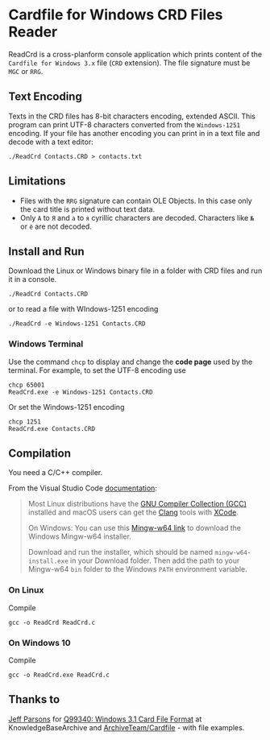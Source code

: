 # Cardfile for Windows CRD Files Reader

ReadCrd is a cross-planform console application which prints content of the `Cardfile for Windows 3.x` file (`CRD` extension). The file signature must be `MGC` or `RRG`.

## Text Encoding

Texts in the CRD files has 8-bit characters encoding, extended ASCII. This program can print UTF-8 characters converted from the `Windows-1251` encoding. If your file has another encoding you can print in in a text file and decode with a text editor:
```
./ReadCrd Contacts.CRD > contacts.txt
```

## Limitations

* Files with the `RRG` signature can contain OLE Objects. In this case only the card title is printed without text data.
* Only `А` to `Я` and `а` to `я` cyrillic characters are decoded. Characters like `№` or `ё` are not decoded. 

## Install and Run

Download the Linux or Windows binary file in a folder with CRD files and run it in a console.

```
./ReadCrd Contacts.CRD
```
or to read a file with WIndows-1251 encoding
```
./ReadCrd -e Windows-1251 Contacts.CRD
```

### Windows Terminal

Use the command `chcp` to display and change the **code page** used by the terminal. For example, to set the UTF-8 encoding use
```
chcp 65001
ReadCrd.exe -e Windows-1251 Contacts.CRD
```

Or set the Windows-1251 encoding
```
chcp 1251
ReadCrd.exe Contacts.CRD
```

## Compilation

You need a C/C++ compiler.

From the Visual Studio Code [documentation](https://code.visualstudio.com/docs/languages/cpp):

> Most Linux distributions have the [GNU Compiler Collection (GCC)](https://wikipedia.org/wiki/GNU_Compiler_Collection) installed and macOS users can get the [Clang](https://wikipedia.org/wiki/Clang) tools with [XCode](https://developer.apple.com/xcode/).
> 
> On Windows: You can use this [Mingw-w64 link](https://sourceforge.net/projects/mingw-w64/files/Toolchains%20targetting%20Win32/Personal%20Builds/mingw-builds/installer/mingw-w64-install.exe/download) to download the Windows Mingw-w64 installer.
> 
> Download and run the installer, which should be named `mingw-w64-install.exe` in your Download folder. Then add the path to your Mingw-w64 `bin` folder to the Windows `PATH` environment variable.

### On Linux

Compile
```
gcc -o ReadCrd ReadCrd.c
```

### On Windows 10

Compile
```
gcc -o ReadCrd.exe ReadCrd.c
```

## Thanks to

[Jeff Parsons](https://github.com/jeffpar) for
[Q99340: Windows 3.1 Card File Format](https://jeffpar.github.io/kbarchive/kb/099/Q99340/)  at KnowledgeBaseArchive
and [ArchiveTeam/Cardfile](http://fileformats.archiveteam.org/wiki/Cardfile) - with file examples.


